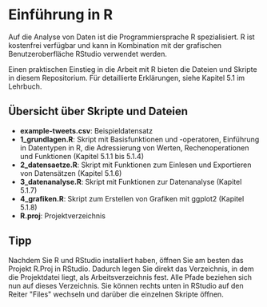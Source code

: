# Einführung in R

Auf die Analyse von Daten ist die Programmiersprache R spezialisiert. R ist kostenfrei verfügbar und kann 
in Kombination mit der grafischen Benutzeroberfläche RStudio verwendet werden. 

Einen praktischen Einstieg in die Arbeit mit R bieten die Dateien und Skripte in diesem Repositorium. Für detaillierte Erklärungen, siehe Kapitel 5.1 im Lehrbuch. 

## Übersicht über Skripte und Dateien
- **example-tweets.csv**: Beispieldatensatz
- **1_grundlagen.R**: Skript mit Basisfunktionen und -operatoren, Einführung in Datentypen in R, die Adressierung von Werten, Rechenoperationen und Funktionen (Kapitel 5.1.1 bis 5.1.4)
- **2_datensaetze.R**: Skript mit Funktionen zum Einlesen und Exportieren von Datensätzen (Kapitel 5.1.6)
- **3_datenanalyse.R**: Skript mit Funktionen zur Datenanalyse (Kapitel 5.1.7)
- **4_grafiken.R**: Skript zum Erstellen von Grafiken mit ggplot2 (Kapitel 5.1.8)
- **R.proj**: Projektverzeichnis

## Tipp
Nachdem Sie R und RStudio installiert haben, öffnen Sie am besten das Projekt R.Proj in RStudio. Dadurch legen Sie direkt das 
Verzeichnis, in dem die Projektdatei liegt, als Arbeitsverzeichnis fest. Alle Pfade beziehen sich nun auf dieses Verzeichnis. 
Sie können rechts unten in RStudio auf den Reiter "Files" wechseln und darüber die einzelnen Skripte öffnen. 
